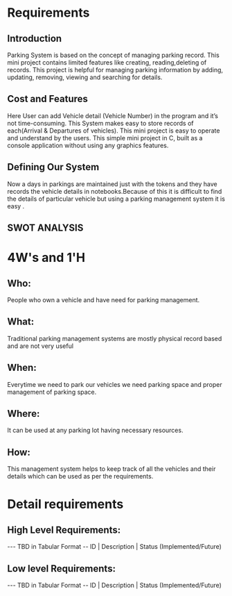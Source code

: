 # Requirements
## Introduction
Parking System is based on the concept of managing parking record. This mini project contains limited features like creating, reading,deleting of records. This project is helpful for managing parking information by adding, updating, removing, viewing and searching for details. 


## Cost and Features
Here User can add Vehicle detail (Vehicle Number) in the program and it’s not time-consuming. This System makes easy to store records of each(Arrival & Departures of vehicles). This mini project is easy to operate and understand by the users. This simple mini project in C, built as a console application without using any graphics features.
## Defining Our System
Now a days in parkings are maintained just with the tokens and they have records the vehicle details in notebooks.Because of this it is difficult to find the details of particular vehicle but using a parking management system it is easy .
## SWOT ANALYSIS


# 4W&#39;s and 1&#39;H

## Who:
People who own a vehicle and have need for parking management.


## What:
 Traditional parking management systems are mostly physical record based and are not very useful

## When:

Everytime we need to park our vehicles we need parking space and proper management of parking space.

## Where:
It can be used at any parking lot having necessary resources.

## How:

This management system helps to keep track of all the vehicles and their details which can be used as per the requirements.

# Detail requirements
## High Level Requirements:
--- TBD in Tabular Format 
-- ID | Description | Status (Implemented/Future)


##  Low level Requirements:
--- TBD in Tabular Format 
-- ID | Description | Status (Implemented/Future)
